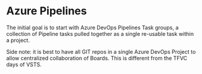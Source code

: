 # Azure Pipelines
The initial goal is to start with Azure DevOps Pipelines Task groups, a collection of Pipeline tasks pulled together as a single re-usable task within a project.

Side note: it is best to have all GIT repos in a single Azure DevOps Project to allow centralized collaboration of Boards.  This is different from the TFVC days of VSTS.
